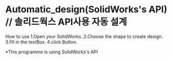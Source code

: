 # Automatic_design(SolidWorks's API) // 솔리드웍스 API사용 자동 설계


How to use
1.Open your SolidWorks.
2.Choose the shape to create design.
3.fill in the textBox.
4.click Button.

*This programme is using SolidWorks's API 
